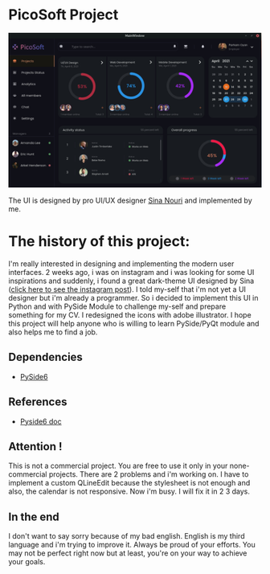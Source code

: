 # PicoSoft Project
![alt text](https://github.com/parhamoyan/PicoSoft-Project/blob/main/src/imgs/screenshot.png)

The UI is designed by pro UI/UX designer [Sina Nouri](https://www.instagram.com/sinanouriux/) and implemented by me.
# The history of this project:
I'm really interested in designing and implementing the modern user interfaces. 2 weeks ago, i was on instagram and i was looking for some UI inspirations and suddenly, i found a great dark-theme UI designed by Sina ([click here to see the instagram post](https://www.instagram.com/p/CQNDwlNj6cp/)). I told my-self that i'm not yet a UI designer but i'm already a programmer. So i decided to implement this UI in Python and with PySide Module to challenge my-self and prepare something for my CV. I redesigned the icons with adobe illustrator. I hope this project will help anyone who is willing to learn PySide/PyQt module and also helps me to find a job.

## Dependencies
- [PySide6](https://pypi.org/project/PySide6/)

## References
- [Pyside6 doc](https://doc.qt.io/qtforpython/)

## Attention !
This is not a commercial project. You are free to use it only in your none-commercial projects. There are 2 problems and i'm working on. I have to implement a custom QLineEdit because the stylesheet is not enough and also, the calendar is not responsive. Now i'm busy. I will fix it in 2 3 days.

## In the end
I don't want to say sorry because of my bad english. English is my third language and i'm trying to improve it. Always be proud of your efforts. You may not be perfect right now but at least, you're on your way to achieve your goals.
